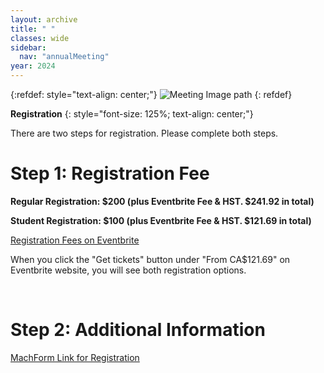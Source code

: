 ```yaml
---
layout: archive
title: " "
classes: wide
sidebar:
  nav: "annualMeeting"
year: 2024
---
```

{:refdef: style="text-align: center;"}
![Meeting Image path](/assets/images/{{page.year}}/annualMeeting.jpg)
{: refdef}


**Registration**
{: style="font-size: 125%; text-align: center;"}

There are two steps for registration. Please complete both steps.



# Step 1: Registration Fee

**Regular Registration: $200 (plus Eventbrite Fee & HST. $241.92 in total)**

**Student Registration: $100 (plus Eventbrite Fee & HST. $121.69 in total)**

<a href="https://www.eventbrite.ca/e/2024-cesg-meeting-york-university-toronto-canada-tickets-891172349487?aff=oddtdtcreator" target="_blank">Registration Fees on Eventbrite</a>

When you click the "Get tickets" button under "From CA$121.69" on Eventbrite website, you will see both registration options. 
      
<br>

# Step 2: Additional Information

<a href="https://laps.apps01.yorku.ca/machform/view.php?id=2304658" target="_blank">MachForm Link for Registration</a>